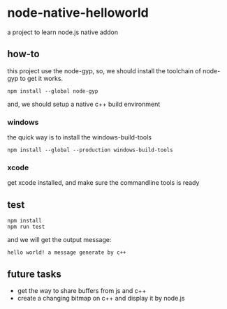 # node-native-helloworld
a project to learn node.js native addon

## how-to
this project use the node-gyp, so, we should install the toolchain of node-gyp to get it works.

```
npm install --global node-gyp
```

and, we should setup a native c++ build environment

### windows
the quick way is to install the windows-build-tools
```
npm install --global --production windows-build-tools
```

### xcode
get xcode installed, and make sure the commandline tools is ready

## test
```
npm install
npm run test
```

and we will get the output message:
```
hello world! a message generate by c++
```

## future tasks
* get the way to share buffers from js and c++
* create a changing bitmap on c++ and display it by node.js
